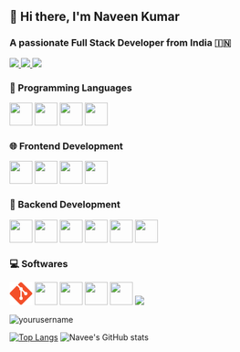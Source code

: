 ## 👋 Hi there, I'm Naveen Kumar

<h3>A passionate Full Stack Developer from India 🇮🇳</h3>

<!--
This repository **Naveenkumar30838/Naveenkumar30838** is a ✨ _special_ ✨ repository because its `README.md` file appears directly on your GitHub profile.
-->
<p >
  <a href="https://www.linkedin.com/in/naveen-kumar-7a4566223/" target="_blank">
    <img src="https://img.shields.io/badge/LinkedIn-0A66C2?style=for-the-badge&logo=linkedin&logoColor=white" />
  </a>
  <a href="mailto:naveenkumar30838a@example.com">
    <img src="https://img.shields.io/badge/Email-D14836?style=for-the-badge&logo=gmail&logoColor=white" />
  </a>
  <a href="https://naveenkumar30838.github.io/Resume" target="_blank">
    <img src="https://img.shields.io/badge/Portfolio-000000?style=for-the-badge&logo=firefox&logoColor=white" />
  </a>
</p>



### 🚀 Programming Languages
<p align="left">
  <img src="https://cdn.jsdelivr.net/gh/devicons/devicon/icons/c/c-original.svg" width="40" height="40"/>
  <img src="https://cdn.jsdelivr.net/gh/devicons/devicon/icons/java/java-original.svg" width="40" height="40"/>
  <img src="https://cdn.jsdelivr.net/gh/devicons/devicon/icons/javascript/javascript-original.svg" width="40" height="40"/>
  <img src="https://cdn.jsdelivr.net/gh/devicons/devicon/icons/python/python-original.svg" width="40" height="40"/>
</p>



### 🌐 Frontend Development
<p align="left">
  <img src="https://www.svgrepo.com/show/373574/ejs.svg" width="40" height="40"/>
  <img src="https://cdn.jsdelivr.net/gh/devicons/devicon/icons/javascript/javascript-original.svg" width="40" height="40"/>
  <img src="https://cdn.jsdelivr.net/gh/devicons/devicon/icons/react/react-original.svg" width="40" height="40"/>
  <img src="https://www.svgrepo.com/show/354431/tailwindcss-icon.svg" width="40" height="40"/>
</p>



### 🧠 Backend Development
<p align="left">
  <img src="https://cdn.jsdelivr.net/gh/devicons/devicon/icons/java/java-original.svg" width="40" height="40"/>
  <img src="https://cdn.jsdelivr.net/gh/devicons/devicon/icons/javascript/javascript-original.svg" width="40" height="40"/>
  <img src="https://cdn.jsdelivr.net/gh/devicons/devicon/icons/nodejs/nodejs-original.svg" width="40" height="40"/>
  <img src="https://cdn.jsdelivr.net/gh/devicons/devicon/icons/express/express-original.svg" width="40" height="40"/>
  <img src="https://cdn.jsdelivr.net/gh/devicons/devicon/icons/mysql/mysql-original.svg" width="40" height="40"/>
  <img src="https://cdn.jsdelivr.net/gh/devicons/devicon/icons/mongodb/mongodb-original.svg" width="40" height="40"/>
</p>


### 💻 Softwares
<p align="left">
  <img src="https://raw.githubusercontent.com/devicons/devicon/master/icons/git/git-original.svg" width="40" height="40"/>
  <img src="https://cdn.jsdelivr.net/gh/devicons/devicon/icons/photoshop/photoshop-line.svg" width="40" height="40"/>
  <img src="https://cdn.jsdelivr.net/gh/devicons/devicon/icons/android/android-original.svg" width="40" height="40"/>
  <img src="https://cdn.jsdelivr.net/gh/devicons/devicon/icons/intellij/intellij-original.svg" width="40" height="40"/>
  <img src="https://cdn.jsdelivr.net/gh/devicons/devicon/icons/linux/linux-original.svg" width="40" height="40"/>
  <img src="https://img.shields.io/badge/Burp%20Suite-FF6600?style=flat&logo=burpsuite&logoColor=white" />
</p>




<!--
Here are some ideas to get you started:

- 🔭 I’m currently working on ...
- 🌱 I’m currently learning ...
- 👯 I’m looking to collaborate on ...
- 🤔 I’m looking for help with ...
- 💬 Ask me about ...
- 📫 How to reach me: ...
- 😄 Pronouns: ...
- ⚡ Fun fact: ...
-->
  
<p align="left">
  <img src="https://komarev.com/ghpvc/?username=naveenkumar30838&label=PROFILE+VIEWS&color=0e75b6&style=for-the-badge" alt="yourusername" />
</p>

[![Top Langs](https://github-readme-stats.vercel.app/api/top-langs/?username=naveenkumar30838&layout=donut)](https://github.com/naveenkumar30838/github-readme-stats)
![Navee's GitHub stats](https://github-readme-stats.vercel.app/api?username=naveenkumar30838&show_icons=true&theme=radical)

